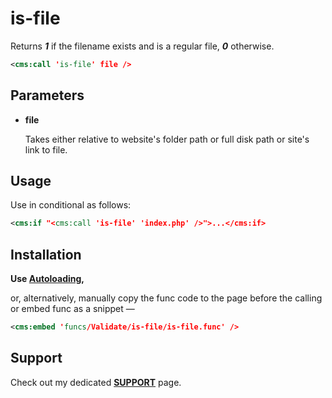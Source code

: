 # is-file

Returns ***1*** if the filename exists and is a regular file, ***0*** otherwise.

```xml
<cms:call 'is-file' file />
```

## Parameters

* **file**

   Takes either relative to website's folder path or full disk path or site's link to file.

## Usage

Use in conditional as follows:

```xml
<cms:if "<cms:call 'is-file' 'index.php' />">...</cms:if>
```

## Installation

**Use [Autoloading](https://github.com/trendoman/Cms-Fu/tree/master/ADDON-FUNCS-ON-DEMAND.md),**

or, alternatively, manually copy the func code to the page before the calling or embed func as a snippet —

```xml
<cms:embed 'funcs/Validate/is-file/is-file.func' />
```

## Support

Check out my dedicated [**SUPPORT**](/SUPPORT.md) page.
